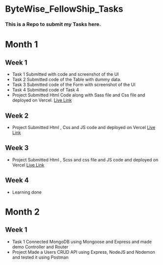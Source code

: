 # ByteWise_FellowShip_Tasks
### This is a Repo to submit my Tasks here.

# Month 1
## Week 1
- Task 1 Submitted with code and screenshot of the UI
- Task 2 Submitted code of the Table with dummy data.
- Task 3 Submitted code of the Form with screenshot of the UI
- Task 4 Submitted code of Task 4
- Project Submitted Html Code along with Sass file and Css file and deployed on Vercel. [Live Link ](https://portfoliodesign1.vercel.app/)

## Week 2 
- Project Submitted Html , Css and JS code and deployed on Vercel  [Live Link ](https://sparking-todo-list.vercel.app/)

## Week 3
- Project Submitted Html , Scss and css file and JS code and deployed on Vercel [Live Link](https://sparking-text-analyser.vercel.app/)

## Week 4 
- Learning done

# Month 2
## Week 1
- Task 1 Connected MongoDB using Mongoose and Express and made demo Controller and Router
- Project Made a Users CRUD API using Express, NodeJS and Nodemon and tested it using Postman 



